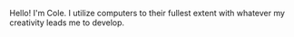 Hello! I'm Cole. I utilize computers to their fullest extent with whatever my creativity leads me to develop.
